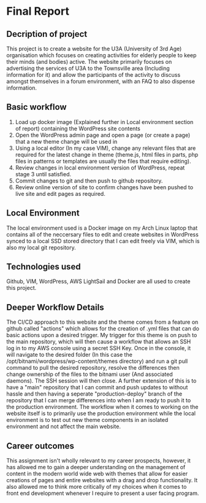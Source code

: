 # Final Report
## Decription of project
This project is to create a website for the U3A (University of 3rd Age) organisation which focuses on creating activities for elderly people to keep their minds (and bodies) active. The website primarily focuses on advertising the services of U3A to the Townsville area (Including information for it) and allow the participants of the activity to discuss amongst themselves in a forum environment, with an FAQ to also dispense information.
## Basic workflow
1. Load up docker image (Explained further in Local environment section of report) containing the WordPress site contents
2. Open the WordPress admin page and open a page (or create a page) that a new theme change will be used in
3. Using a local editor (In my case VIM), change any relevant files that are required for the latest change in theme (theme.js, html files in parts, php files in patterns or templates are usually the files that require editing).
4. Review changes in local environment version of WordPress, repeat stage 3 until satisfied.
5. Commit changes to git and then push to github repository.
6. Review online version of site to confirm changes have been pushed to live site and edit pages as required.
## Local Environment
The local environment used is a Docker image on my Arch Linux laptop that contains all of the neccersary files to edit and create websites in WordPress synced to a local SSD stored directory that I can edit freely via VIM, which is also my local git repository.
## Technologies used
Github, VIM, WordPress, AWS LightSail  and Docker are all used to create this project.
## Deeper Workflow Details
The CI/CD approach to this website and the theme comes from a feature on github called "actions" which allows for the creation of .yml files that can do basic actions upon a desired trigger. My trigger for this theme is on push to the main repository, which will then cause a workflow that allows an SSH log in to my AWS console using a secret SSH Key. Once in the console, it will navigate to the desired folder (In this case the /opt/bitnami/wordpress/wp-content/themes directory) and run a git pull command to pull the desired repository, resolve the differences then change ownership of the files to the bitnami user (And associated daemons). The SSH session will then close. A further extension of this is to have a "main" repository that I can commit and push updates to without hassle and then having a seperate "production-deploy" branch of the repository that I can merge differences into when I am ready to push it to the production environment. The workflow when it comes to working on the website itself is to primarily use the production environment while the local environment is to test out new theme components in an isolated environment and not affect the main website.
## Career outcomes
This assignment isn't wholly relevant to my career prospects, however, it has allowed me to gain a deeper understanding on the management of content in the modern world wide web with themes that allow for easier creations of pages and entire websites with a drag and drop functionality. It also allowed me to think more critically of my choices when it comes to front end development whenever I require to present a user facing program.
